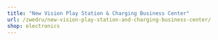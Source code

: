 ```yaml
---
title: "New Vision Play Station & Charging Business Center"
url: /zwedru/new-vision-play-station-and-charging-business-center/
shop: electronics
---
```

